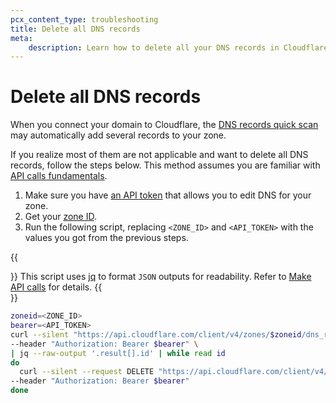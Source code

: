 ```yaml
---
pcx_content_type: troubleshooting
title: Delete all DNS records
meta:
    description: Learn how to delete all your DNS records in Cloudflare with a script so you can start from zero instead of using the quick scan results.
---
```


# Delete all DNS records

When you connect your domain to Cloudflare, the [DNS records quick scan](/dns/zone-setups/reference/dns-quick-scan/) may automatically add several records to your zone.

If you realize most of them are not applicable and want to delete all DNS records, follow the steps below. This method assumes you are familiar with [API calls fundamentals](/fundamentals/api/).

1. Make sure you have [an API token](/fundamentals/api/get-started/create-token/) that allows you to edit DNS for your zone.
2. Get your [zone ID](/fundamentals/setup/find-account-and-zone-ids/).
3. Run the following script, replacing `<ZONE_ID>` and `<API_TOKEN>` with the values you got from the previous steps.

{{<Aside type="warning">}}
This script uses [jq](https://jqlang.github.io/jq/) to format `JSON` outputs for readability. Refer to [Make API calls](/fundamentals/api/how-to/make-api-calls/) for details.
{{</Aside>}}

```bash
zoneid=<ZONE_ID>
bearer=<API_TOKEN>
curl --silent "https://api.cloudflare.com/client/v4/zones/$zoneid/dns_records?per_page=50000" \
--header "Authorization: Bearer $bearer" \
| jq --raw-output '.result[].id' | while read id
do
  curl --silent --request DELETE "https://api.cloudflare.com/client/v4/zones/$zoneid/dns_records/$id" \
--header "Authorization: Bearer $bearer"
done
```